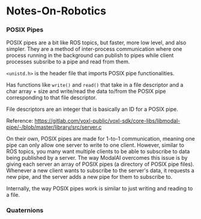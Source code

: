 # Notes-On-Robotics

### POSIX Pipes
POSIX pipes are a bit like ROS topics, but faster, more low level, and also simpler. They are a method of inter-process communication where one process running in the background can publish to pipes while client processes subsribe to a pipe and read from them.

`<unistd.h>` is the header file that imports POSIX pipe functionalities.

Has functions like `write()` and `read()` that take in a file descriptor and a char array + size and write/read the data to/from the POSIX pipe corresponding to that file descriptor.

File descriptors are an integer that is basically an ID for a POSIX pipe.

Reference: https://gitlab.com/voxl-public/voxl-sdk/core-libs/libmodal-pipe/-/blob/master/library/src/server.c

On their own, POSIX pipes are made for 1-to-1 communication, meaning one pipe can only allow one server to write to one client. However, similar to ROS topics, you many want multiple clients to be able to subscribe to data being published by a server. The way ModalAI overcomes this issue is by giving each server an array of POSIX pipes (a directory of POSIX pipe files). Whenever a new client wants to subscribe to the server's data, it requests a new pipe, and the server adds a new pipe for them to subscribe to.

Internally, the way POSIX pipes work is similar to just writing and reading to a file.

### Quaternions

